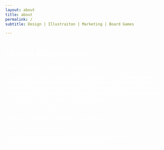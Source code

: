 ```yaml
---
layout: about
title: about
permalink: /
subtitle: Design | Illustraiton | Marketing | Board Games

---
```

<style>
/* Add this style block to apply the background to the entire page */
body {
    background-image: url('assets/img/webBackground.jpg'); /* Path to your image */
    background-size: cover; /* Ensures the image covers the entire screen */
    background-repeat: no-repeat; /* Prevents the image from tiling */
    background-attachment: fixed; /* Keeps the image fixed during scrolling */
    background-position: center; /* Centers the image */
    color: white; /* Optional: Adjust text colour for better readability */
}
</style>


<div class="row justify-content-sm-center">
    <div class="col-sm-8 mt-3 mt-md-0">
    <h1>Leonie Magnusson</h1>
    <p>Design | Illustraiton | Marketing | Board Games</p>
        <p>I am a graphic designer and illustraitor with an interest for boardgames, compelling stories and programming. I am based in Gothenburg, Sweden, where me and my business partner Sam Gullman run our small publishing company Purple Lantern Games. I enjoy a good cup of tea, together with a nice audio book and my pen ready to bring ideas to life.</p>

<p>Do you want to work together?</p>
<p>Please don’t hesitate to send me a message at </p>
<p>leonie.magnusson@gmail.com</p>
    </div>
    <div class="col-sm-4 mt-3 mt-md-0">
        {% include figure.liquid path="assets/img/portrait.jpg" title="example image" class="img-fluid rounded z-depth-1" %}
    </div>
</div>
